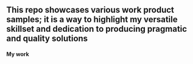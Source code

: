 ## This repo showcases various work product samples; it is a way to highlight my versatile skillset and dedication to producing pragmatic and quality solutions
#### My work 
